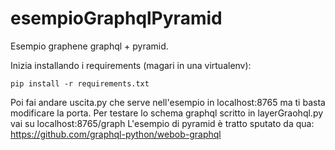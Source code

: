 # esempioGraphqlPyramid
Esempio graphene graphql + pyramid.

Inizia installando i requirements (magari in una virtualenv):
```
pip install -r requirements.txt
```

Poi fai andare uscita.py che serve nell'esempio in localhost:8765 ma ti basta modificare la porta.
Per testare lo schema graphql scritto in layerGraohql.py vai su localhost:8765/graph
L'esempio di pyramid è tratto sputato da qua: https://github.com/graphql-python/webob-graphql
